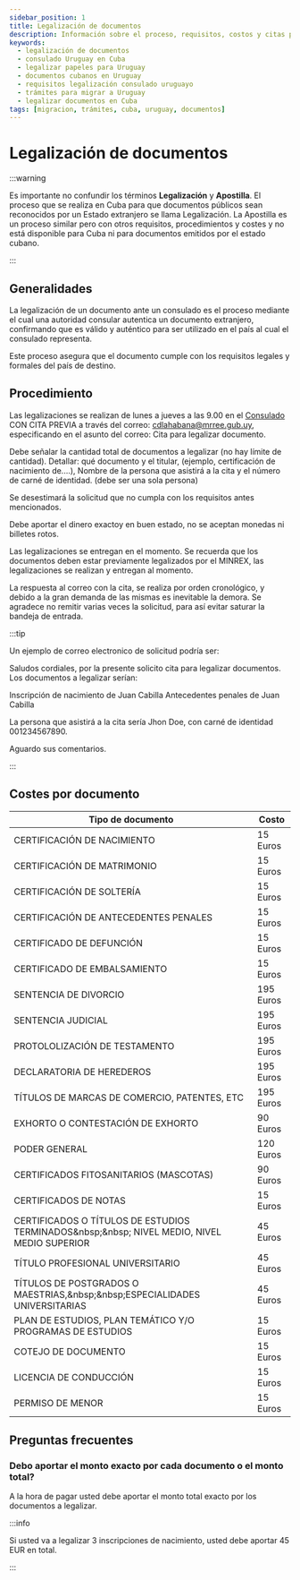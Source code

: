 ```yaml
---
sidebar_position: 1
title: Legalización de documentos
description: Información sobre el proceso, requisitos, costos y citas para legalizar documentos cubanos en el Consulado de Uruguay en La Habana. Requisito esencial para uso legal en Uruguay.
keywords:
  - legalización de documentos
  - consulado Uruguay en Cuba
  - legalizar papeles para Uruguay
  - documentos cubanos en Uruguay
  - requisitos legalización consulado uruguayo
  - trámites para migrar a Uruguay
  - legalizar documentos en Cuba
tags: [migracion, trámites, cuba, uruguay, documentos]
---
```


# Legalización de documentos

:::warning

Es importante no confundir los términos **Legalización** y **Apostilla**. El proceso que se realiza en Cuba
para que documentos públicos sean reconocidos por un Estado extranjero se llama Legalización. La Apostilla 
es un proceso similar pero con otros requisitos, procedimientos y costes y no está disponible para Cuba ni 
para documentos emitidos por el estado cubano. 

:::

## Generalidades

La legalización de un documento ante un consulado es el proceso mediante el cual una autoridad consular 
autentica un documento extranjero, confirmando que es válido y auténtico para ser utilizado en el país al cual 
el consulado representa. 

Este proceso asegura que el documento cumple con los requisitos legales y formales del 
país de destino. 

## Procedimiento
Las legalizaciones se realizan de lunes a jueves a las 9.00 en el [Consulado](./contacto.md)
CON CITA PREVIA a través del correo: cdlahabana@mrree.gub.uy, especificando en el asunto del correo: Cita para legalizar documento. 

Debe señalar la cantidad total de documentos a legalizar (no hay límite de cantidad).
Detallar:  qué documento y el titular, (ejemplo, certificación de nacimiento de....), Nombre de la persona que asistirá a la cita y el número de carné de identidad. (debe ser una sola persona) 

Se desestimará la solicitud que no cumpla con los requisitos antes mencionados. 

Debe aportar el dinero exactoy en buen estado, no se aceptan monedas ni billetes rotos. 

Las legalizaciones se entregan en el momento. Se recuerda que los documentos deben estar previamente legalizados por el MINREX, las legalizaciones se realizan y entregan al momento.

La respuesta al correo con la cita, se realiza por orden cronológico, y debido a la gran demanda de las mismas es inevitable la demora. Se agradece no  remitir varias veces la solicitud, para así evitar saturar la bandeja de entrada. 

:::tip

Un ejemplo de correo electronico de solicitud podría ser:

Saludos cordiales,
por la presente solicito cita para legalizar documentos. Los documentos a legalizar serían:

Inscripción de nacimiento de Juan Cabilla
Antecedentes penales de Juan Cabilla

La persona que asistirá a la cita sería Jhon Doe, con carné de identidad 001234567890.

Aguardo sus comentarios. 

:::

## Costes por documento
| Tipo de documento                                                                                     | Costo     |
|-------------------------------------------------------------------------------------------------------|-----------|
| CERTIFICACIÓN DE NACIMIENTO                                                                           | 15 Euros  |
| CERTIFICACIÓN DE MATRIMONIO                                                                           | 15 Euros  |
| CERTIFICACIÓN DE SOLTERÍA                                                                             | 15 Euros  |
| CERTIFICACIÓN DE ANTECEDENTES PENALES                                                                 | 15 Euros  |
| CERTIFICADO DE DEFUNCIÓN                                                                              | 15 Euros  |
| CERTIFICADO DE EMBALSAMIENTO                                                                          | 15 Euros  |
| SENTENCIA DE DIVORCIO                                                                                 | 195 Euros |
| SENTENCIA JUDICIAL                                                                                    | 195 Euros |
| PROTOLOLIZACIÓN DE TESTAMENTO                                                                         | 195 Euros |
| DECLARATORIA DE HEREDEROS                                                                             | 195 Euros |
| TÍTULOS DE MARCAS DE COMERCIO,  PATENTES, ETC                                                         | 195 Euros |
| EXHORTO O CONTESTACIÓN DE  EXHORTO                                                                    | 90 Euros  |
| PODER GENERAL                                                                                         | 120 Euros |
| CERTIFICADOS FITOSANITARIOS  (MASCOTAS)                                                               | 90 Euros  |
| CERTIFICADOS DE NOTAS                                                                                 | 15 Euros  |
| CERTIFICADOS O TÍTULOS DE  ESTUDIOS TERMINADOS&amp;nbsp;&amp;nbsp; NIVEL MEDIO, NIVEL MEDIO  SUPERIOR | 45 Euros  |
| TÍTULO PROFESIONAL  UNIVERSITARIO                                                                     | 45 Euros  |
| TÍTULOS DE POSTGRADOS O  MAESTRIAS,&amp;nbsp;&amp;nbsp;ESPECIALIDADES  UNIVERSITARIAS                 | 45 Euros  |
| PLAN DE ESTUDIOS, PLAN TEMÁTICO  Y/O PROGRAMAS DE ESTUDIOS                                            | 15 Euros  |
| COTEJO DE DOCUMENTO                                                                                   | 15 Euros  |
| LICENCIA DE CONDUCCIÓN                                                                                | 15 Euros  |
| PERMISO DE MENOR                                                                                      | 15 Euros  |


## Preguntas frecuentes

### Debo aportar el monto exacto por cada documento o el monto total?

A la hora de pagar usted debe aportar el monto total exacto por los documentos a legalizar. 

:::info

Si usted va a legalizar 3 inscripciones de nacimiento, usted debe aportar 45 EUR en total.

:::
